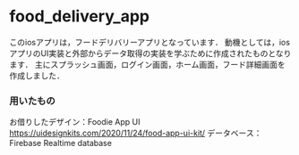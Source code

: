# food_delivery_app

このiosアプリは，フードデリバリーアプリとなっています．
動機としては，iosアプリのUI実装と外部からデータ取得の実装を学ぶために作成されたものとなります．
主にスプラッシュ画面，ログイン画面，ホーム画面，フード詳細画面を作成しました．

### 用いたもの
お借りしたデザイン：Foodie App UI https://uidesignkits.com/2020/11/24/food-app-ui-kit/
データベース：Firebase Realtime database

